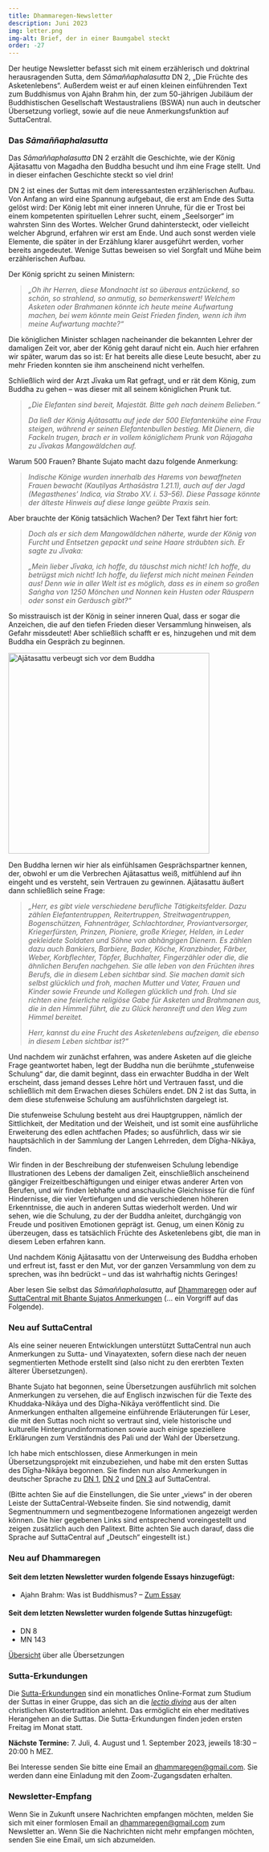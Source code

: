 ```yaml
---
title: Dhammaregen-Newsletter
description: Juni 2023
img: letter.png
img-alt: Brief, der in einer Baumgabel steckt
order: -27
---
```


Der heutige Newsletter befasst sich mit einem erzählerisch und doktrinal herausragenden Sutta, dem *Sāmaññaphalasutta* DN 2, „Die Früchte des Asketenlebens“. Außerdem weist er auf einen kleinen einführenden Text zum Buddhismus von Ajahn Brahm hin, der zum 50-jährigen Jubiläum der Buddhistischen Gesellschaft Westaustraliens (BSWA) nun auch in deutscher Übersetzung vorliegt, sowie auf die neue Anmerkungsfunktion auf SuttaCentral.

### Das *Sāmaññaphalasutta*

Das *Sāmaññaphalasutta* DN 2 erzählt die Geschichte, wie der König Ajātasattu von Magadha den Buddha besucht und ihm eine Frage stellt. Und in dieser einfachen Geschichte steckt so viel drin!

DN 2 ist eines der Suttas mit dem interessantesten erzählerischen Aufbau. Von Anfang an wird eine Spannung aufgebaut, die erst am Ende des Sutta gelöst wird: Der König lebt mit einer inneren Unruhe, für die er Trost bei einem kompetenten spirituellen Lehrer sucht, einem „Seelsorger“ im wahrsten Sinn des Wortes. Welcher Grund dahintersteckt, oder vielleicht welcher Abgrund, erfahren wir erst am Ende. Und auch sonst werden viele Elemente, die später in der Erzählung klarer ausgeführt werden, vorher bereits angedeutet. Wenige Suttas beweisen so viel Sorgfalt und Mühe beim erzählerischen Aufbau.

Der König spricht zu seinen Ministern:
>*„Oh ihr Herren, diese Mondnacht ist so überaus entzückend, so schön, so strahlend, so anmutig, so bemerkenswert! Welchem Asketen oder Brahmanen könnte ich heute meine Aufwartung machen, bei wem könnte mein Geist Frieden finden, wenn ich ihm meine Aufwartung machte?“*

Die königlichen Minister schlagen nacheinander die bekannten Lehrer der damaligen Zeit vor, aber der König geht darauf nicht ein. Auch hier erfahren wir später, warum das so ist: Er hat bereits alle diese Leute besucht, aber zu mehr Frieden konnten sie ihm anscheinend nicht verhelfen.

Schließlich wird der Arzt Jīvaka um Rat gefragt, und er rät dem König, zum Buddha zu gehen – was dieser mit all seinem königlichen Prunk tut.

>*„Die Elefanten sind bereit, Majestät. Bitte geh nach deinem Belieben.“*  
>
>*Da ließ der König Ajātasattu auf jede der 500 Elefantenkühe eine Frau steigen, während er seinen Elefantenbullen bestieg. Mit Dienern, die Fackeln trugen, brach er in vollem königlichem Prunk von Rājagaha zu Jīvakas Mangowäldchen auf.*

Warum 500 Frauen? Bhante Sujato macht dazu folgende Anmerkung:
>*Indische Könige wurden innerhalb des Harems von bewaffneten Frauen bewacht (Kauṭilyas Arthaśāstra 1.21.1), auch auf der Jagd (Megasthenes’ Indica, via Strabo XV. i. 53–56). Diese Passage könnte der älteste Hinweis auf diese lange geübte Praxis sein.*

Aber brauchte der König tatsächlich Wachen? Der Text fährt hier fort:
>*Doch als er sich dem Mangowäldchen näherte, wurde der König von Furcht und Entsetzen gepackt und seine Haare sträubten sich. Er sagte zu Jīvaka:* 
>
>*„Mein lieber Jīvaka, ich hoffe, du täuschst mich nicht! Ich hoffe, du betrügst mich nicht! Ich hoffe, du lieferst mich nicht meinen Feinden aus! Denn wie in aller Welt ist es möglich, dass es in einem so großen Saṅgha von 1250 Mönchen und Nonnen kein Husten oder Räuspern oder sonst ein Geräusch gibt?“*

So misstrauisch ist der König in seiner inneren Qual, dass er sogar die Anzeichen, die auf den tiefen Frieden dieser Versammlung hinweisen, als Gefahr missdeutet! Aber schließlich schafft er es, hinzugehen und mit dem Buddha ein Gespräch zu beginnen.

<a title="Ajatashatru verbeugt sich vor dem Buddha, Photo Dharma from Penang, Malaysia, CC BY 2.0 <https://creativecommons.org/licenses/by/2.0>, via Wikimedia Commons" href="https://upload.wikimedia.org/wikipedia/commons/6/6b/Indian_Museum_Sculpture_-_Ajatasattu_worships_the_Buddha_%289217704485%29.jpg"><img height="400" alt="Ajātasattu verbeugt sich vor dem Buddha" src="https://upload.wikimedia.org/wikipedia/commons/6/6b/Indian_Museum_Sculpture_-_Ajatasattu_worships_the_Buddha_%289217704485%29.jpg"></a>

Den Buddha lernen wir hier als einfühlsamen Gesprächspartner kennen, der, obwohl er um die Verbrechen Ajātasattus weiß, mitfühlend auf ihn eingeht und es versteht, sein Vertrauen zu gewinnen. Ajātasattu äußert dann schließlich seine Frage:
>*„Herr, es gibt viele verschiedene berufliche Tätigkeitsfelder. Dazu zählen Elefantentruppen, Reitertruppen, Streitwagentruppen, Bogenschützen, Fahnenträger, Schlachtordner, Proviantversorger, Kriegerfürsten, Prinzen, Pioniere, große Krieger, Helden, in Leder gekleidete Soldaten und Söhne von abhängigen Dienern. Es zählen dazu auch Bankiers, Barbiere, Bader, Köche, Kranzbinder, Färber, Weber, Korbflechter, Töpfer, Buchhalter, Fingerzähler oder die, die ähnlichen Berufen nachgehen. Sie alle leben von den Früchten ihres Berufs, die in diesem Leben sichtbar sind. Sie machen damit sich selbst glücklich und froh, machen Mutter und Vater, Frauen und Kinder sowie Freunde und Kollegen glücklich und froh. Und sie richten eine feierliche religiöse Gabe für Asketen und Brahmanen aus, die in den Himmel führt, die zu Glück heranreift und den Weg zum Himmel bereitet.*
>
>*Herr, kannst du eine Frucht des Asketenlebens aufzeigen, die ebenso in diesem Leben sichtbar ist?“*

Und nachdem wir zunächst erfahren, was andere Asketen auf die gleiche Frage geantwortet haben, legt der Buddha nun die berühmte „stufenweise Schulung“ dar, die damit beginnt, dass ein erwachter Buddha in der Welt erscheint, dass jemand desses Lehre hört und Vertrauen fasst, und die schließlich mit dem Erwachen dieses Schülers endet. DN 2 ist das Sutta, in dem diese stufenweise Schulung am ausführlichsten dargelegt ist.

Die stufenweise Schulung besteht aus drei Hauptgruppen, nämlich der Sittlichkeit, der Meditation und der Weisheit, und ist somit eine ausführliche Erweiterung des edlen achtfachen Pfades; so ausführlich, dass wir sie hauptsächlich in der Sammlung der Langen Lehrreden, dem Dīgha-Nikāya, finden.

Wir finden in der Beschreibung der stufenweisen Schulung lebendige Illustrationen des Lebens der damaligen Zeit, einschließlich anscheinend gängiger Freizeitbeschäftigungen und einiger etwas anderer Arten von Berufen, und wir finden lebhafte und anschauliche Gleichnisse für die fünf Hindernisse, die vier Vertiefungen und die verschiedenen höheren Erkenntnisse, die auch in anderen Suttas wiederholt werden. Und wir sehen, wie die Schulung, zu der der Buddha anleitet, durchgängig von Freude und positiven Emotionen geprägt ist. Genug, um einen König zu überzeugen, dass es tatsächlich Früchte des Asketenlebens gibt, die man in diesem Leben erfahren kann.

Und nachdem König Ajātasattu von der Unterweisung des Buddha erhoben und erfreut ist, fasst er den Mut, vor der ganzen Versammlung von dem zu sprechen, was ihn bedrückt – und das ist wahrhaftig nichts Geringes!

Aber lesen Sie selbst das *Sāmaññaphalasutta*, auf [Dhammaregen](/suttas/#dn2/de/sabbamitta:0.1) oder auf [SuttaCentral mit Bhante Sujatos Anmerkungen](https://suttacentral.net/dn2/de/sabbamitta?layout=linebyline&reference=main&notes=sidenotes&highlight=true&script=latin) (… ein Vorgriff auf das Folgende).

### Neu auf SuttaCentral

Als eine seiner neueren Entwicklungen unterstützt SuttaCentral nun auch Anmerkungen zu Sutta- und Vinayatexten, sofern diese nach der neuen segmentierten Methode erstellt sind (also nicht zu den ererbten Texten älterer Übersetzungen).

Bhante Sujato hat begonnen, seine Übersetzungen ausführlich mit solchen Anmerkungen zu versehen, die auf Englisch inzwischen für die Texte des Khuddaka-Nikāya und des Dīgha-Nikāya veröffentlicht sind. Die Anmerkungen enthalten allgemeine einführende Erläuterungen für Leser, die mit den Suttas noch nicht so vertraut sind, viele historische und kulturelle Hintergrundinformationen sowie auch einige speziellere Erklärungen zum Verständnis des Pali und der Wahl der Übersetzung.

Ich habe mich entschlossen, diese Anmerkungen in mein Übersetzungsprojekt mit einzubeziehen, und habe mit den ersten Suttas des Dīgha-Nikāya begonnen. Sie finden nun also Anmerkungen in deutscher Sprache zu [DN 1](https://suttacentral.net/dn1/de/sabbamitta?layout=linebyline&reference=main&notes=sidenotes&highlight=true&script=latin), [DN 2](https://suttacentral.net/dn2/de/sabbamitta?layout=linebyline&reference=main&notes=sidenotes&highlight=true&script=latin) und [DN 3](https://suttacentral.net/dn3/de/sabbamitta?layout=linebyline&reference=main&notes=sidenotes&highlight=true&script=latin) auf SuttaCentral. 

(Bitte achten Sie auf die Einstellungen, die Sie unter „views“ in der oberen Leiste der SuttaCentral-Webseite finden. Sie sind notwendig, damit Segmentnummern und segmentbezogene Informationen angezeigt werden können. Die hier gegebenen Links sind entsprechend voreingestellt und zeigen zusätzlich auch den Palitext. Bitte achten Sie auch darauf, dass die Sprache auf SuttaCentral auf „Deutsch“ eingestellt ist.) 

### Neu auf Dhammaregen

#### Seit dem letzten Newsletter wurden folgende Essays hinzugefügt:

- Ajahn Brahm: Was ist Buddhismus? – [Zum Essay](/Tropfen/Buddhismus)

#### Seit dem letzten Newsletter wurden folgende Suttas hinzugefügt:

- DN 8
- MN 143

[Übersicht](/Übersetzung/Übersicht) über alle Übersetzungen

### Sutta-Erkundungen 

Die [Sutta-Erkundungen](/wiki/Erkundungen) sind ein monatliches Online-Format zum Studium der Suttas in einer Gruppe, das sich an die [*lectio divina*](https://de.wikipedia.org/wiki/Lectio_divina) aus der alten christlichen Klostertradition anlehnt. Das ermöglicht ein eher meditatives Herangehen an die Suttas. Die Sutta-Erkundungen finden jeden ersten Freitag im Monat statt. 

**Nächste Termine:** 7. Juli, 4. August und 1. September 2023, jeweils 18:30 – 20:00 h MEZ.

Bei Interesse senden Sie bitte eine Email an [dhammaregen@gmail.com](mailto:dhammaregen@gmail.com). Sie werden dann eine Einladung mit den Zoom-Zugangsdaten erhalten.

### Newsletter-Empfang

Wenn Sie in Zukunft unsere Nachrichten empfangen möchten, melden Sie sich mit einer formlosen Email an [dhammaregen@gmail.com](mailto:dhammaregen@gmail.com) zum Newsletter an. Wenn Sie die Nachrichten nicht mehr empfangen möchten, senden Sie eine Email, um sich abzumelden.